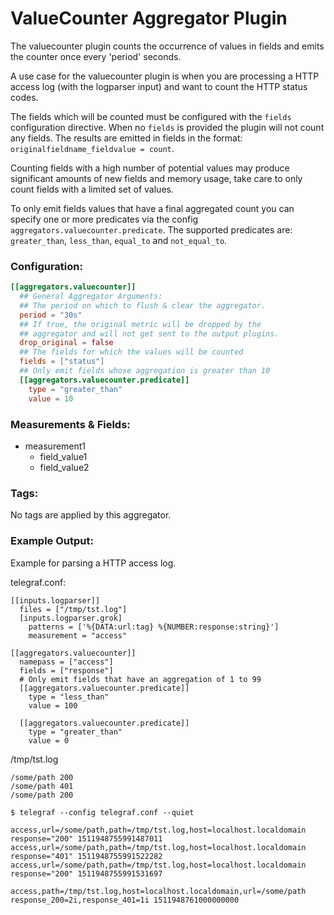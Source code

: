 # ValueCounter Aggregator Plugin

The valuecounter plugin counts the occurrence of values in fields and emits the
counter once every 'period' seconds.

A use case for the valuecounter plugin is when you are processing a HTTP access
log (with the logparser input) and want to count the HTTP status codes.

The fields which will be counted must be configured with the `fields`
configuration directive. When no `fields` is provided the plugin will not count
any fields. The results are emitted in fields in the format:
`originalfieldname_fieldvalue = count`.

Counting fields with a high number of potential values may produce significant
amounts of new fields and memory usage, take care to only count fields with a
limited set of values.

To only emit fields values that have a final aggregated count you can specify
one or more predicates via the config `aggregators.valuecounter.predicate`.  The
supported predicates are: `greater_than`, `less_than`, `equal_to` and `not_equal_to`.

### Configuration:

```toml
[[aggregators.valuecounter]]
  ## General Aggregator Arguments:
  ## The period on which to flush & clear the aggregator.
  period = "30s"
  ## If true, the original metric will be dropped by the
  ## aggregator and will not get sent to the output plugins.
  drop_original = false
  ## The fields for which the values will be counted
  fields = ["status"]
  ## Only emit fields whose aggregation is greater than 10
  [[aggregators.valuecounter.predicate]]
    type = "greater_than"
    value = 10
```

### Measurements & Fields:

- measurement1
    - field_value1
    - field_value2

### Tags:

No tags are applied by this aggregator.

### Example Output:

Example for parsing a HTTP access log.

telegraf.conf:
```
[[inputs.logparser]]
  files = ["/tmp/tst.log"]
  [inputs.logparser.grok]
    patterns = ['%{DATA:url:tag} %{NUMBER:response:string}']
    measurement = "access"

[[aggregators.valuecounter]]
  namepass = ["access"]
  fields = ["response"]
  # Only emit fields that have an aggregation of 1 to 99
  [[aggregators.valuecounter.predicate]]
    type = "less_than"
    value = 100
    
  [[aggregators.valuecounter.predicate]]
    type = "greater_than"
    value = 0  
```

/tmp/tst.log
```
/some/path 200
/some/path 401
/some/path 200
```

```
$ telegraf --config telegraf.conf --quiet

access,url=/some/path,path=/tmp/tst.log,host=localhost.localdomain response="200" 1511948755991487011
access,url=/some/path,path=/tmp/tst.log,host=localhost.localdomain response="401" 1511948755991522282
access,url=/some/path,path=/tmp/tst.log,host=localhost.localdomain response="200" 1511948755991531697

access,path=/tmp/tst.log,host=localhost.localdomain,url=/some/path response_200=2i,response_401=1i 1511948761000000000
```
